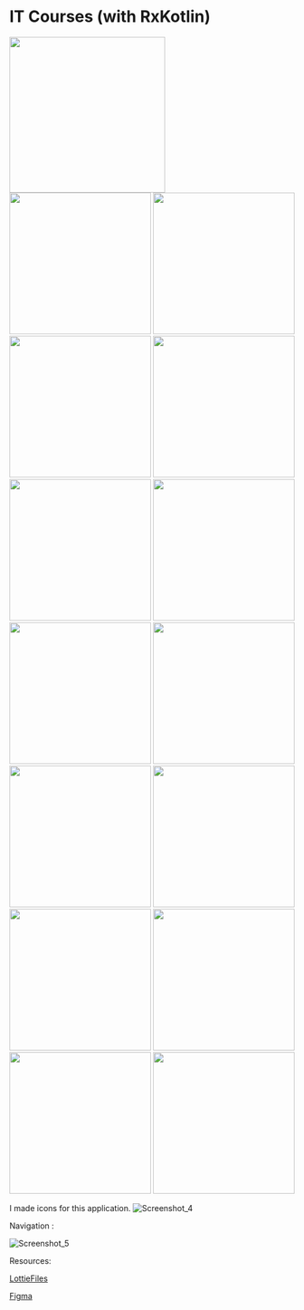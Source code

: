 # IT Courses (with RxKotlin)

<img src="images/courses.GIF" width = "275" > <img src="images/image_1.jpg" width = "250" > <img src="images/image_2.jpg" width = "250">
<img src="images/image_3.jpg" width = "250"> <img src="images/image_4.jpg" width = "250" > <img src="images/image_5.jpg" width = "250" >
<img src="images/image_6.jpg" width = "250"> <img src="images/image_7.jpg" width = "250" > <img src="images/image_8.jpg" width = "250" >
<img src="images/image_9.jpg" width = "250"> <img src="images/image_10.jpg" width = "250" > <img src="images/image_11.jpg" width = "250" >
<img src="images/image_14.jpg" width = "250"> <img src="images/image_13.jpg" width = "250" > <img src="images/image_15.jpg" width = "250">


I made icons for this application.
![Screenshot_4](https://user-images.githubusercontent.com/77713867/156641507-a482e3a0-ca14-4a9f-b5bb-f4d7a9e2354a.png)

Navigation  :

![Screenshot_5](https://user-images.githubusercontent.com/77713867/156642599-841d9151-7986-4249-9e86-d5f37c68e4e8.png)


Resources:

<a href = "https://lottiefiles.com/53882-distance-education">LottieFiles</a>

<a href = "https://www.figma.com/file/538sW6zF9GBfasT1ZzEFhH/Untitled?node-id=0%3A1">Figma</a>

